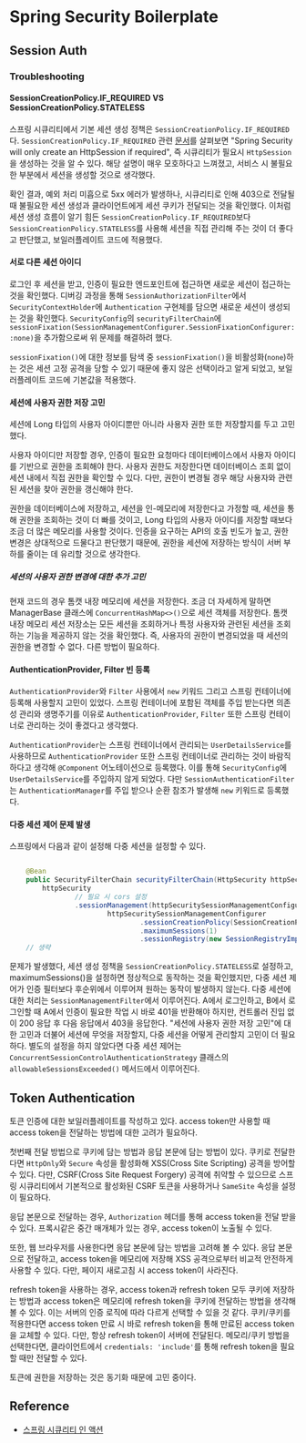 # Spring Security Boilerplate

## Session Auth

### Troubleshooting

#### SessionCreationPolicy.IF_REQUIRED VS SessionCreationPolicy.STATELESS

스프링 시큐리티에서 기본 세션 생성 정책은 `SessionCreationPolicy.IF_REQUIRED`다. `SessionCreationPolicy.IF_REQUIRED` 관련 [문서](https://docs.spring.io/spring-security/site/docs/current/api/org/springframework/security/config/http/SessionCreationPolicy.html)를 살펴보면 "Spring Security will only create an HttpSession if required", 즉 시큐리티가 필요시 `HttpSession`을 생성하는 것을 알 수 있다.  해당 설명이 매우 모호하다고 느껴졌고, 서비스 시 불필요한 부분에서 세션을 생성할 것으로 생각했다.

확인 결과, 예외 처리 미흡으로 5xx 에러가 발생하나, 시큐리티로 인해 403으로 전달될 때 불필요한 세션 생성과 클라이언트에게 세션 쿠키가 전달되는 것을 확인했다. 이처럼 세션 생성 흐름이 알기 힘든 `SessionCreationPolicy.IF_REQUIRED`보다 `SessionCreationPolicy.STATELESS`를 사용해 세션을 직접 관리해 주는 것이 더 좋다고 판단했고, 보일러플레이트 코드에 적용했다.

#### 서로 다른 세션 아이디

로그인 후 세션을 받고, 인증이 필요한 엔드포인트에 접근하면 새로운 세션이 접근하는 것을 확인했다. 디버깅 과정을 통해 `SessionAuthorizationFilter`에서 `SecurityContextHolder`에 `Authentication` 구현체를 담으면 새로운 세션이 생성되는 것을 확인했다. `SecurityConfig`의 `securityFilterChain`에 `sessionFixation(SessionManagementConfigurer.SessionFixationConfigurer::none)`을 추가함으로써 위 문제를 해결하려 했다.

`sessionFixation()`에 대한 정보를 탐색 중 `sessionFixation()`을 비활성화(`none`)하는 것은 세션 고정 공격을 당할 수 있기 때문에 좋지 않은 선택이라고 알게 되었고, 보일러플레이트 코드에 기본값을 적용했다.

#### 세션에 사용자 권한 저장 고민

세션에 Long 타입의 사용자 아이디뿐만 아니라 사용자 권한 또한 저장할지를 두고 고민했다.

사용자 아이디만 저장할 경우, 인증이 필요한 요청마다 데이터베이스에서 사용자 아이디를 기반으로 권한을 조회해야 한다. 사용자 권한도 저장한다면 데이터베이스 조회 없이 세션 내에서 직접 권한을 확인할 수 있다. 다만, 권한이 변경될 경우 해당 사용자와 관련된 세션을 찾아 권한을 갱신해야 한다.

권한을 데이터베이스에 저장하고, 세션을 인-메모리에 저장한다고 가정할 때, 세션을 통해 권한을 조회하는 것이 더 빠를 것이고, Long 타입의 사용자 아이디를 저장할 때보다 조금 더 많은 메모리를 사용할 것이다. 인증을 요구하는 API의 호출 빈도가 높고, 권한 변경은 상대적으로 드물다고 판단했기 때문에, 권한을 세션에 저장하는 방식이 서버 부하를 줄이는 데 유리할 것으로 생각한다.

##### 세션의 사용자 권한 변경에 대한 추가 고민

현재 코드의 경우 톰캣 내장 메모리에 세션을 저장한다. 조금 더 자세하게 말하면 ManagerBase 클래스에 `ConcurrentHashMap<>()`으로 세션 객체를 저장한다. 톰캣 내장 메모리 세션 저장소는 모든 세션을 조회하거나 특정 사용자와 관련된 세션을 조회하는 기능을 제공하지 않는 것을 확인했다. 즉, 사용자의 권한이 변경되었을 때 세션의 권한을 변경할 수 없다. 다른 방법이 필요하다.

#### AuthenticationProvider, Filter 빈 등록

`AuthenticationProvider`와 `Filter` 사용에서 `new` 키워드 그리고 스프링 컨테이너에 등록해 사용할지 고민이 있었다. 스프링 컨테이너에 포함된 객체를 주입 받는다면 의존성 관리와 생명주기를 이유로 `AuthenticationProvider`, `Filter` 또한 스프링 컨테이너로 관리하는 것이 좋겠다고 생각했다.

`AuthenticationProvider`는 스프링 컨테이너에서 관리되는 `UserDetailsService`를 사용하므로 `AuthenticationProvider` 또한 스프링 컨테이너로 관리하는 것이 바람직하다고 생각해 `@Component` 어노테이션으로 등록했다. 이를 통해 `SecurityConfig`에 `UserDetailsService`를 주입하지 않게 되었다. 다만 `SessionAuthenticationFilter`는 `AuthenticationManager`를 주입 받으나 순환 참조가 발생해 `new` 키워드로 등록했다.

#### 다중 세션 제어 문제 발생

스프링에서 다음과 같이 설정해 다중 세션을 설정할 수 있다.

```java

    @Bean
    public SecurityFilterChain securityFilterChain(HttpSecurity httpSecurity, AuthenticationManager authenticationManager) throws Exception {
        httpSecurity
                // 필요 시 cors 설정
                .sessionManagement(httpSecuritySessionManagementConfigurer ->
                        httpSecuritySessionManagementConfigurer
                                .sessionCreationPolicy(SessionCreationPolicy.STATELESS)
                                .maximumSessions(1)
                                .sessionRegistry(new SessionRegistryImpl())) // 생략 가능
    // 생략
```

문제가 발생했다, 세션 생성 정책을 `SessionCreationPolicy.STATELESS`로 설정하고, maximumSessions()을 설정하면 정상적으로 동작하는 것을 확인했지만, 다중 세션 제어가 인증 필터보다 후순위에서 이루어져 원하는 동작이 발생하지 않는다. 다중 세션에 대한 처리는 `SessionManagementFilter`에서 이루어진다. A에서 로그인하고, B에서 로그인할 때 A에서 인증이 필요한 작업 시 바로 401을 반환해야 하지만, 컨트롤러 진입 없이 200 응답 후 다음 응답에서 403을 응답한다. "세션에 사용자 권한 저장 고민"에 대한 고민과 더불어 세션에 무엇을 저장할지, 다중 세션을 어떻게 관리할지 고민이 더 필요하다. 별도의 설정을 하지 않았다면 다중 세션 제어는 `ConcurrentSessionControlAuthenticationStrategy` 클래스의 `allowableSessionsExceeded()` 메서드에서 이루어진다.

## Token Authentication

토큰 인증에 대한 보일러플레이트를 작성하고 있다.
access token만 사용할 때 access token을 전달하는 방법에 대한 고려가 필요하다.

첫번째 전달 방법으로 쿠키에 담는 방법과 응답 본문에 담는 방법이 있다.
쿠키로 전달한다면 `HttpOnly`와 `Secure` 속성을 활성화해 XSS(Cross Site Scripting) 공격을 방어할 수 있다.
다만, CSRF(Cross Site Request Forgery) 공격에 취약할 수 있으므로 스프링 시큐리티에서 기본적으로 활성화된 CSRF 토큰을 사용하거나 `SameSite` 속성을 설정이 필요하다.

응답 본문으로 전달하는 경우, `Authorization` 헤더를 통해 access token을 전달 받을 수 있다.
프록시같은 중간 매개체가 있는 경우, access token이 노출될 수 있다.

또한, 웹 브라우저를 사용한다면 응답 본문에 담는 방법을 고려해 볼 수 있다.
응답 본문으로 전달하고, access token을 메모리에 저장해 XSS 공격으로부터 비교적 안전하게 사용할 수 있다.
다만, 페이지 새로고침 시 access token이 사라진다.

refresh token을 사용하는 경우, access token과 refresh token 모두 쿠키에 저장하는 방법과 access token은 메모리에 refresh token을 쿠키에 전달하는 방법을 생각해 볼 수 있다.
이는 서버의 인증 로직에 따라 다르게 선택할 수 있을 것 같다.
쿠키/쿠키를 적용한다면 access token 만료 시 바로 refresh token을 통해 만료된 access token을 교체할 수 있다.
다만, 항상 refresh token이 서버에 전달된다.
메모리/쿠키 방법을 선택한다면, 클라이언트에서 `credentials: 'include'`를 통해 refresh token을 필요할 때만 전달할 수 있다.

토큰에 권한을 저장하는 것은 동기화 때문에 고민 중이다.

## Reference

- [스프링 시큐리티 인 액션](https://product.kyobobook.co.kr/detail/S000061695014)
